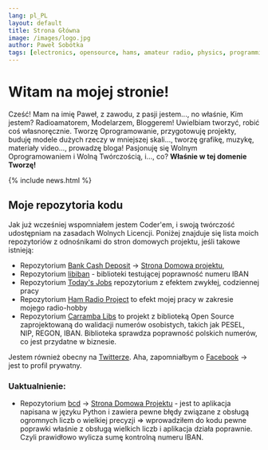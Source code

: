 ```yaml
---
lang: pl_PL
layout: default
title: Strona Główna
image: /images/logo.jpg
author: Paweł Sobótka
tags: [electronics, opensource, hams, amateur radio, physics, programming, avr, sbc, arduino, diy, modeller, radio hobby]
---
```


# Witam na mojej stronie!

Cześć! Mam na imię Paweł, z zawodu, z pasji jestem..., no właśnie, Kim jestem?
Radioamatorem, Modelarzem, Bloggerem! Uwielbiam tworzyć, robić coś własnoręcznie. Tworzę Oprogramowanie, przygotowuję projekty, buduję modele dużych rzeczy w mniejszej skali..., tworzę grafikę, muzykę, materiały video..., prowadzę bloga! Pasjonuję się Wolnym Oprogramowaniem i Wolną Twórczością, i..., co? **Właśnie w tej domenie Tworzę!**

{% include news.html %}

## Moje repozytoria kodu
Jak już wcześniej wspomniałem jestem Coder'em, i swoją twórczość udostępniam na zasadach Wolnych Licencji. Poniżej znajduje się lista moich repozytoriów z odnośnikami do stron domowych projektu, jeśli takowe istnieją:

- Repozytorium [Bank Cash Deposit](https://github.com/majsterklepka/BaCaDe "Repozytorium BaCaDe") -> [Strona Domowa projektu](https://majsterklepka.github.io/BaCaDe "Strona Domowa Projektu BaCaDe"), 
- Repozytorium [libiban](https://github.com/majsterklepka/libiban "Repozytorium libiban") - biblioteki testującej poprawność numeru IBAN
- Repozytorium [Today's Jobs](https://github.com/majsterklepka/tdsj "Repozytorium tdsj") repozytorium z efektem zwykłej, codziennej pracy
- Repozytorium [Ham Radio Project](https://github.com/majsterklepka/hrl "Repozytorium hrl") to efekt mojej pracy w zakresie mojego radio-hobby
- Repozytorium [Carramba Libs](https://github.com/majsterklepka/carramba-libs "Repozytorium Carramba Libs") to projekt z biblioteką Open Source zaprojektowaną do walidacji numerów osobistych, takich jak PESEL, NIP, REGON, IBAN. Biblioteka sprawdza poprawność polskich numerów, co jest przydatne w biznesie.

Jestem również obecny na [Twitterze](https://twitter.com/StaryWandal "@StaryWandal"). Aha, zapomniałbym o [Facebook](https://facebook.com/agrestmen "Paweł Sobótka FunPage at Facebook") -> jest to profil prywatny.

### Uaktualnienie:

- Repozytorium [bcd](https://github.com/majsterklepka/bcd "Repozytorium bcd") -> [Strona Domowa Projektu](https://majsterklepka.github.io/bcd "Strona Domowa Projektu Bank Cash Deposit w Python") - jest to aplikacja napisana w języku Python i zawiera pewne błędy związane z obsługą ogromnych liczb o wielkiej precyzji => wprowadziłem do kodu pewne poprawki właśnie z obsługą wielkich liczb i aplikacja działa poprawnie. Czyli prawidłowo wylicza sumę kontrolną numeru IBAN.


